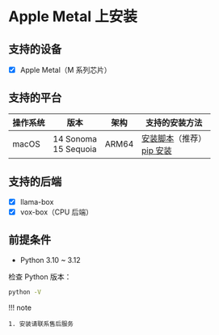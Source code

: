 # Apple Metal 上安装

## 支持的设备

- [x] Apple Metal（M 系列芯片）

## 支持的平台

| 操作系统 | 版本                    | 架构  | 支持的安装方法                                                                                  |
| -------- | ----------------------- | ----- | ---------------------------------------------------------------------------------------------- |
| macOS    | 14 Sonoma<br>15 Sequoia | ARM64 | [安装脚本](#installation-script)（推荐）<br>[pip 安装](#pip-installation)                      |

## 支持的后端

- [x] llama-box
- [x] vox-box（CPU 后端）

## 前提条件

- Python 3.10 ~ 3.12

检查 Python 版本：

```bash
python -V
```
!!! note

    1. 安装请联系售后服务